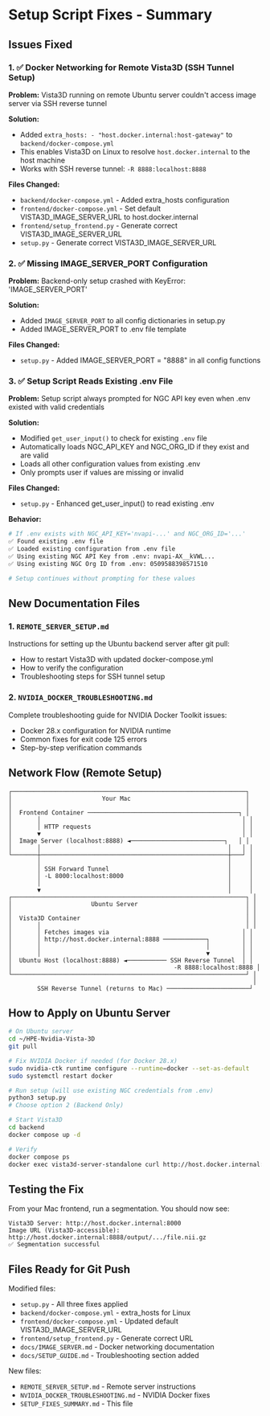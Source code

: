 # Setup Script Fixes - Summary

## Issues Fixed

### 1. ✅ Docker Networking for Remote Vista3D (SSH Tunnel Setup)
**Problem:** Vista3D running on remote Ubuntu server couldn't access image server via SSH reverse tunnel

**Solution:**
- Added `extra_hosts: - "host.docker.internal:host-gateway"` to `backend/docker-compose.yml`
- This enables Vista3D on Linux to resolve `host.docker.internal` to the host machine
- Works with SSH reverse tunnel: `-R 8888:localhost:8888`

**Files Changed:**
- `backend/docker-compose.yml` - Added extra_hosts configuration
- `frontend/docker-compose.yml` - Set default VISTA3D_IMAGE_SERVER_URL to host.docker.internal
- `frontend/setup_frontend.py` - Generate correct VISTA3D_IMAGE_SERVER_URL
- `setup.py` - Generate correct VISTA3D_IMAGE_SERVER_URL

### 2. ✅ Missing IMAGE_SERVER_PORT Configuration
**Problem:** Backend-only setup crashed with KeyError: 'IMAGE_SERVER_PORT'

**Solution:**
- Added `IMAGE_SERVER_PORT` to all config dictionaries in setup.py
- Added IMAGE_SERVER_PORT to .env file template

**Files Changed:**
- `setup.py` - Added IMAGE_SERVER_PORT = "8888" in all config functions

### 3. ✅ Setup Script Reads Existing .env File
**Problem:** Setup script always prompted for NGC API key even when .env existed with valid credentials

**Solution:**
- Modified `get_user_input()` to check for existing `.env` file
- Automatically loads NGC_API_KEY and NGC_ORG_ID if they exist and are valid
- Loads all other configuration values from existing .env
- Only prompts user if values are missing or invalid

**Files Changed:**
- `setup.py` - Enhanced get_user_input() to read existing .env

**Behavior:**
```bash
# If .env exists with NGC_API_KEY='nvapi-...' and NGC_ORG_ID='...'
✅ Found existing .env file
✅ Loaded existing configuration from .env file
✅ Using existing NGC API Key from .env: nvapi-AX__kVWL...
✅ Using existing NGC Org ID from .env: 0509588398571510

# Setup continues without prompting for these values
```

## New Documentation Files

### 1. `REMOTE_SERVER_SETUP.md`
Instructions for setting up the Ubuntu backend server after git pull:
- How to restart Vista3D with updated docker-compose.yml
- How to verify the configuration
- Troubleshooting steps for SSH tunnel setup

### 2. `NVIDIA_DOCKER_TROUBLESHOOTING.md`
Complete troubleshooting guide for NVIDIA Docker Toolkit issues:
- Docker 28.x configuration for NVIDIA runtime
- Common fixes for exit code 125 errors
- Step-by-step verification commands

## Network Flow (Remote Setup)

```
┌─────────────────────────────────────────────────────────────────┐
│                         Your Mac                                │
│                                                                 │
│  Frontend Container ──────────────────────────────────────────┐ │
│       │                                                        │ │
│       │ HTTP requests                                          │ │
│       ▼                                                        │ │
│  Image Server (localhost:8888) ◄──────────────────────────┐   │ │
│       │                                                    │   │ │
└───────┼────────────────────────────────────────────────────┼───┘ │
        │                                                    │     │
        │ SSH Forward Tunnel                                 │     │
        │ -L 8000:localhost:8000                             │     │
        │                                                    │     │
        ▼                                                    │     │
┌─────────────────────────────────────────────────────────────────┐ │
│                      Ubuntu Server                              │ │
│                                                                 │ │
│  Vista3D Container                                              │ │
│       │                                                         │ │
│       │ Fetches images via                                     │ │
│       │ http://host.docker.internal:8888 ────────────┐         │ │
│       │                                              │         │ │
│       │                                              ▼         │ │
│  Ubuntu Host (localhost:8888) ◄─────────── SSH Reverse Tunnel  │ │
│                                             -R 8888:localhost:8888 │
└─────────────────────────────────────────────────────────────────┘ │
                                                                    │
        SSH Reverse Tunnel (returns to Mac) ───────────────────────┘
```

## How to Apply on Ubuntu Server

```bash
# On Ubuntu server
cd ~/HPE-Nvidia-Vista-3D
git pull

# Fix NVIDIA Docker if needed (for Docker 28.x)
sudo nvidia-ctk runtime configure --runtime=docker --set-as-default
sudo systemctl restart docker

# Run setup (will use existing NGC credentials from .env)
python3 setup.py
# Choose option 2 (Backend Only)

# Start Vista3D
cd backend
docker compose up -d

# Verify
docker compose ps
docker exec vista3d-server-standalone curl http://host.docker.internal:8888
```

## Testing the Fix

From your Mac frontend, run a segmentation. You should now see:
```
Vista3D Server: http://host.docker.internal:8000
Image URL (Vista3D-accessible): http://host.docker.internal:8888/output/.../file.nii.gz
✅ Segmentation successful
```

## Files Ready for Git Push

Modified files:
- `setup.py` - All three fixes applied
- `backend/docker-compose.yml` - extra_hosts for Linux
- `frontend/docker-compose.yml` - Updated default VISTA3D_IMAGE_SERVER_URL
- `frontend/setup_frontend.py` - Generate correct URL
- `docs/IMAGE_SERVER.md` - Docker networking documentation
- `docs/SETUP_GUIDE.md` - Troubleshooting section added

New files:
- `REMOTE_SERVER_SETUP.md` - Remote server instructions
- `NVIDIA_DOCKER_TROUBLESHOOTING.md` - NVIDIA Docker fixes
- `SETUP_FIXES_SUMMARY.md` - This file


